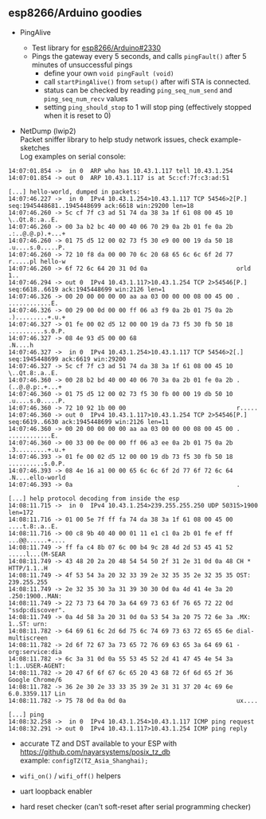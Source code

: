
esp8266/Arduino goodies
-----------------------

* PingAlive  
  * Test library for [esp8266/Arduino#2330](https://github.com/esp8266/Arduino/issues/2330#issuecomment-387709161)
  * Pings the gateway every 5 seconds, and calls `pingFault()` after 5 minutes of unsuccessful pings
    * define your own `void pingFault (void)`
    * call `startPingAlive()` from `setup()` after wifi STA is connected.
    * status can be checked by reading `ping_seq_num_send` and `ping_seq_num_recv` values
    * setting `ping_should_stop` to 1 will stop ping (effectively stopped when it is reset to 0)

* NetDump (lwip2)  
  Packet sniffer library to help study network issues, check example-sketches  
  Log examples on serial console:
```
14:07:01.854 ->  in 0  ARP who has 10.43.1.117 tell 10.43.1.254
14:07:01.854 -> out 0  ARP 10.43.1.117 is at 5c:cf:7f:c3:ad:51

[...] hello-world, dumped in packets:
14:07:46.227 ->  in 0  IPv4 10.43.1.254>10.43.1.117 TCP 54546>2[P.] seq:1945448681..1945448699 ack:6618 win:29200 len=18
14:07:46.260 -> 5c cf 7f c3 ad 51 74 da 38 3a 1f 61 08 00 45 10 \..Qt.8:.a..E.
14:07:46.260 -> 00 3a b2 bc 40 00 40 06 70 29 0a 2b 01 fe 0a 2b .:..@.@.p).+...+
14:07:46.260 -> 01 75 d5 12 00 02 73 f5 30 e9 00 00 19 da 50 18 .u....s.0.....P.
14:07:46.260 -> 72 10 f8 da 00 00 70 6c 20 68 65 6c 6c 6f 2d 77 r.....pl hello-w
14:07:46.260 -> 6f 72 6c 64 20 31 0d 0a                         orld 1..
14:07:46.294 -> out 0  IPv4 10.43.1.117>10.43.1.254 TCP 2>54546[P.] seq:6618..6619 ack:1945448699 win:2126 len=1
14:07:46.326 -> 00 20 00 00 00 00 aa aa 03 00 00 00 08 00 45 00 . ............E.
14:07:46.326 -> 00 29 00 0d 00 00 ff 06 a3 f9 0a 2b 01 75 0a 2b .).........+.u.+
14:07:46.327 -> 01 fe 00 02 d5 12 00 00 19 da 73 f5 30 fb 50 18 ..........s.0.P.
14:07:46.327 -> 08 4e 93 d5 00 00 68                            .N....h
14:07:46.327 ->  in 0  IPv4 10.43.1.254>10.43.1.117 TCP 54546>2[.] seq:1945448699 ack:6619 win:29200
14:07:46.327 -> 5c cf 7f c3 ad 51 74 da 38 3a 1f 61 08 00 45 10 \..Qt.8:.a..E.
14:07:46.360 -> 00 28 b2 bd 40 00 40 06 70 3a 0a 2b 01 fe 0a 2b .(..@.@.p:.+...+
14:07:46.360 -> 01 75 d5 12 00 02 73 f5 30 fb 00 00 19 db 50 10 .u....s.0.....P.
14:07:46.360 -> 72 10 92 1b 00 00                               r.....
14:07:46.360 -> out 0  IPv4 10.43.1.117>10.43.1.254 TCP 2>54546[P.] seq:6619..6630 ack:1945448699 win:2126 len=11
14:07:46.360 -> 00 20 00 00 00 00 aa aa 03 00 00 00 08 00 45 00 . ............E.
14:07:46.360 -> 00 33 00 0e 00 00 ff 06 a3 ee 0a 2b 01 75 0a 2b .3.........+.u.+
14:07:46.393 -> 01 fe 00 02 d5 12 00 00 19 db 73 f5 30 fb 50 18 ..........s.0.P.
14:07:46.393 -> 08 4e 16 a1 00 00 65 6c 6c 6f 2d 77 6f 72 6c 64 .N....ello-world
14:07:46.393 -> 0a                                              .

[...] help protocol decoding from inside the esp
14:08:11.715 ->  in 0  IPv4 10.43.1.254>239.255.255.250 UDP 50315>1900 len=172
14:08:11.716 -> 01 00 5e 7f ff fa 74 da 38 3a 1f 61 08 00 45 00 ....t.8:.a..E.
14:08:11.716 -> 00 c8 9b 40 40 00 01 11 e1 c1 0a 2b 01 fe ef ff ...@@......+....
14:08:11.749 -> ff fa c4 8b 07 6c 00 b4 9c 28 4d 2d 53 45 41 52 .....l...(M-SEAR
14:08:11.749 -> 43 48 20 2a 20 48 54 54 50 2f 31 2e 31 0d 0a 48 CH * HTTP/1.1..H
14:08:11.749 -> 4f 53 54 3a 20 32 33 39 2e 32 35 35 2e 32 35 35 OST: 239.255.255
14:08:11.749 -> 2e 32 35 30 3a 31 39 30 30 0d 0a 4d 41 4e 3a 20 .250:1900..MAN: 
14:08:11.749 -> 22 73 73 64 70 3a 64 69 73 63 6f 76 65 72 22 0d "ssdp:discover".
14:08:11.749 -> 0a 4d 58 3a 20 31 0d 0a 53 54 3a 20 75 72 6e 3a .MX: 1..ST: urn:
14:08:11.782 -> 64 69 61 6c 2d 6d 75 6c 74 69 73 63 72 65 65 6e dial-multiscreen
14:08:11.782 -> 2d 6f 72 67 3a 73 65 72 76 69 63 65 3a 64 69 61 -org:service:dia
14:08:11.782 -> 6c 3a 31 0d 0a 55 53 45 52 2d 41 47 45 4e 54 3a l:1..USER-AGENT:
14:08:11.782 -> 20 47 6f 6f 67 6c 65 20 43 68 72 6f 6d 65 2f 36  Google Chrome/6
14:08:11.782 -> 36 2e 30 2e 33 33 35 39 2e 31 31 37 20 4c 69 6e 6.0.3359.117 Lin
14:08:11.782 -> 75 78 0d 0a 0d 0a                               ux....

[...] ping
14:08:32.258 ->  in 0  IPv4 10.43.1.254>10.43.1.117 ICMP ping request
14:08:32.291 -> out 0  IPv4 10.43.1.117>10.43.1.254 ICMP ping reply
```

* accurate TZ and DST available to your ESP with https://github.com/nayarsystems/posix_tz_db  
  example: `configTZ(TZ_Asia_Shanghai);`

* `wifi_on()` / `wifi_off()` helpers

* uart loopback enabler

* hard reset checker (can't soft-reset after serial programming checker)
